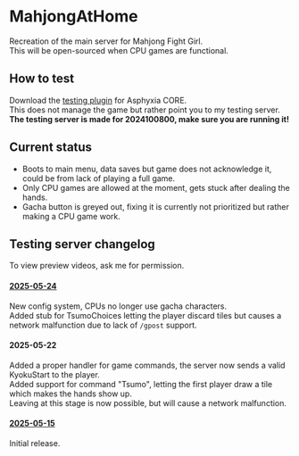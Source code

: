 # MahjongAtHome
Recreation of the main server for Mahjong Fight Girl.<br>
This will be open-sourced when CPU games are functional.

## How to test
Download the [testing plugin](https://github.com/EmK530/MahjongAtHome/releases/tag/asphyxia-only) for Asphyxia CORE.<br>
This does not manage the game but rather point you to my testing server.<br>
<b>The testing server is made for 2024100800, make sure you are running it!</b>

## Current status
- Boots to main menu, data saves but game does not acknowledge it, could be from lack of playing a full game.<br>
- Only CPU games are allowed at the moment, gets stuck after dealing the hands.<br>
- Gacha button is greyed out, fixing it is currently not prioritized but rather making a CPU game work.

## Testing server changelog
To view preview videos, ask me for permission.

#### [2025-05-24](https://youtu.be/FsT5J7rpLgU)
New config system, CPUs no longer use gacha characters.<br>
Added stub for TsumoChoices letting the player discard tiles but causes a network malfunction due to lack of `/gpost` support.

#### 2025-05-22
Added a proper handler for game commands, the server now sends a valid KyokuStart to the player.<br>
Added support for command "Tsumo", letting the first player draw a tile which makes the hands show up.<br>
Leaving at this stage is now possible, but will cause a network malfunction.

#### [2025-05-15](https://youtu.be/oWbFGxj97IM)
Initial release.
